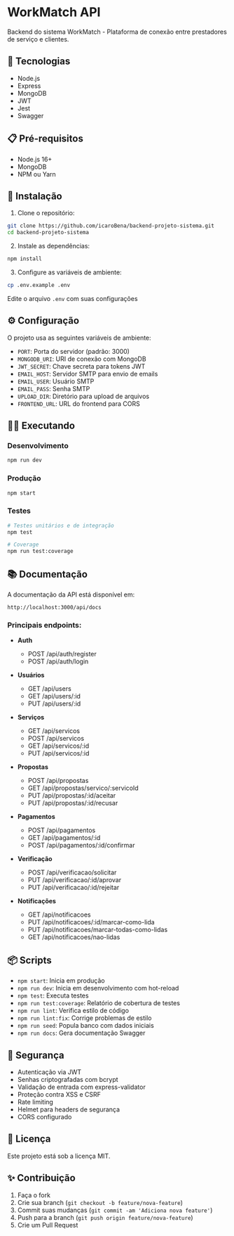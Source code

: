 # WorkMatch API

Backend do sistema WorkMatch - Plataforma de conexão entre prestadores de serviço e clientes.

## 🚀 Tecnologias

- Node.js
- Express
- MongoDB
- JWT
- Jest
- Swagger

## 📋 Pré-requisitos

- Node.js 16+
- MongoDB
- NPM ou Yarn

## 🔧 Instalação

1. Clone o repositório:
```bash
git clone https://github.com/icaroBena/backend-projeto-sistema.git
cd backend-projeto-sistema
```

2. Instale as dependências:
```bash
npm install
```

3. Configure as variáveis de ambiente:
```bash
cp .env.example .env
```
Edite o arquivo `.env` com suas configurações

## ⚙️ Configuração

O projeto usa as seguintes variáveis de ambiente:

- `PORT`: Porta do servidor (padrão: 3000)
- `MONGODB_URI`: URI de conexão com MongoDB
- `JWT_SECRET`: Chave secreta para tokens JWT
- `EMAIL_HOST`: Servidor SMTP para envio de emails
- `EMAIL_USER`: Usuário SMTP
- `EMAIL_PASS`: Senha SMTP
- `UPLOAD_DIR`: Diretório para upload de arquivos
- `FRONTEND_URL`: URL do frontend para CORS

## 🏃‍♂️ Executando

### Desenvolvimento
```bash
npm run dev
```

### Produção
```bash
npm start
```

### Testes
```bash
# Testes unitários e de integração
npm test

# Coverage
npm run test:coverage
```

## 📚 Documentação

A documentação da API está disponível em:

```
http://localhost:3000/api/docs
```

### Principais endpoints:

- **Auth**
  - POST /api/auth/register
  - POST /api/auth/login
  
- **Usuários**
  - GET /api/users
  - GET /api/users/:id
  - PUT /api/users/:id
  
- **Serviços**
  - GET /api/servicos
  - POST /api/servicos
  - GET /api/servicos/:id
  - PUT /api/servicos/:id
  
- **Propostas**
  - POST /api/propostas
  - GET /api/propostas/servico/:servicoId
  - PUT /api/propostas/:id/aceitar
  - PUT /api/propostas/:id/recusar
  
- **Pagamentos**
  - POST /api/pagamentos
  - GET /api/pagamentos/:id
  - POST /api/pagamentos/:id/confirmar
  
- **Verificação**
  - POST /api/verificacao/solicitar
  - PUT /api/verificacao/:id/aprovar
  - PUT /api/verificacao/:id/rejeitar
  
- **Notificações**
  - GET /api/notificacoes
  - PUT /api/notificacoes/:id/marcar-como-lida
  - PUT /api/notificacoes/marcar-todas-como-lidas
  - GET /api/notificacoes/nao-lidas

## 📦 Scripts

- `npm start`: Inicia em produção
- `npm run dev`: Inicia em desenvolvimento com hot-reload
- `npm test`: Executa testes
- `npm run test:coverage`: Relatório de cobertura de testes
- `npm run lint`: Verifica estilo de código
- `npm run lint:fix`: Corrige problemas de estilo
- `npm run seed`: Popula banco com dados iniciais
- `npm run docs`: Gera documentação Swagger

## 🔐 Segurança

- Autenticação via JWT
- Senhas criptografadas com bcrypt
- Validação de entrada com express-validator
- Proteção contra XSS e CSRF
- Rate limiting
- Helmet para headers de segurança
- CORS configurado

## 📄 Licença

Este projeto está sob a licença MIT.

## ✨ Contribuição

1. Faça o fork
2. Crie sua branch (`git checkout -b feature/nova-feature`)
3. Commit suas mudanças (`git commit -am 'Adiciona nova feature'`)
4. Push para a branch (`git push origin feature/nova-feature`)
5. Crie um Pull Request
